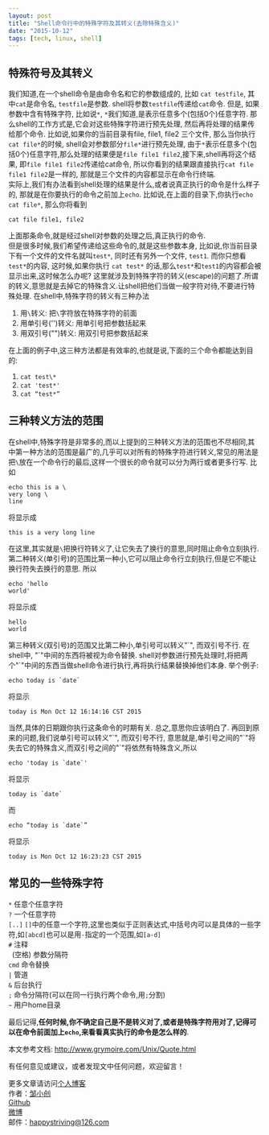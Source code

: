 ```yaml
---
layout: post
title: "Shell命令行中的特殊字符及其转义(去除特殊含义)"
date: "2015-10-12"
tags: [tech, linux, shell]
---
```


## 特殊符号及其转义

我们知道,在一个shell命令是由命令名和它的参数组成的, 比如 `cat testfile`, 其中`cat`是命令名, `testfile`是参数. shell将参数`testfile`传递给`cat`命令. 但是, 如果参数中含有特殊字符, 比如说`*`, `*`我们知道,是表示任意多个(包括0个)任意字符. 那么shell的工作方式是,它会对这些特殊字符进行预先处理, 然后再将处理的结果传给那个命令.
比如说,如果你的当前目录有file, file1, file2 三个文件, 那么当你执行`cat file*`的时候, shell会对参数部分`file*`进行预先处理, 由于`*`表示任意多个(包括0个)任意字符,那么处理的结果便是`file file1 file2`,接下来,shell再将这个结果, 即`file file1 file2`传递给cat命令, 所以你看到的结果跟直接执行`cat file file1 file2`是一样的, 那就是三个文件的内容都显示在命令行终端.  
实际上,我们有办法看到shell处理的结果是什么,或者说真正执行的命令是什么样子的, 那就是在你要执行的命令之前加上`echo`.
比如说,在上面的目录下,你执行`echo cat file*`, 那么你将看到

```
cat file file1, file2
```

上面那条命令,就是经过shell对参数的处理之后,真正执行的命令.  
但是很多时候,我们希望传递给这些命令的,就是这些参数本身, 比如说,你当前目录下有一个文件的文件名就叫`test*`, 同时还有另外一个文件, `test1`. 而你只想看`test*`的内容, 这时候,如果你执行
`cat test*`
的话,那么`test*`和`test1`的内容都会被显示出来,这时候怎么办呢? 这里就涉及到特殊字符的转义(escape)的问题了.所谓的转义,意思就是去掉它的特殊含义.让shell把他们当做一般字符对待,不要进行特殊处理.
在shell中,特殊字符的转义有三种办法

1. 用`\`转义: 把`\`字符放在特殊字符的前面
2. 用单引号('')转义: 用单引号把参数括起来
3.  用双引号("")转义: 用双引号把参数括起来

在上面的例子中,这三种方法都是有效率的,也就是说,下面的三个命令都能达到目的:

1. `cat test\*`
2.  `cat 'test*'`
3.  `cat “test*”`

## 三种转义方法的范围

在shell中,特殊字符是非常多的,而以上提到的三种转义方法的范围也不尽相同,其中第一种方法的范围是最广的,几乎可以对所有的特殊字符进行转义,常见的用法是把`\`放在一个命令行的最后,这样一个很长的命令就可以分为两行或者更多行写. 比如

```
echo this is a \
very long \
line
```

将显示成

```
this is a very long line
```

在这里,其实就是`\`把换行符转义了,让它失去了换行的意思,同时阻止命令立刻执行.  
第二种转义(单引号)的范围比第一种小,它可以阻止命令行立刻执行,但是它不能让换行符失去换行的意思. 所以

```
echo 'hello
world'
```

将显示成

```
hello
world
```

第三种转义(双引号)的范围又比第二种小,单引号可以转义"\`", 而双引号不行. 在shell中, "\`"中间的东西将被视为命令替换. shell对参数进行预先处理时,将把两个"\`"中间的东西当做shell命令进行执行,再将执行结果替换掉他们本身. 举个例子:

```
echo today is `date`
```

将显示

```
today is Mon Oct 12 16:14:16 CST 2015
```

当然,具体的日期跟你执行这条命令的时期有关. 总之,意思你应该明白了. 再回到原来的问题,我们说单引号可以转义"\`", 而双引号不行, 意思就是,单引号之间的"\`"将失去它的特殊含义,而双引号之间的"\`"将依然有特殊含义,所以

```
echo 'today is `date`'
```

将显示

```
today is `date`
```

而

```
echo “today is `date`”
```

将显示

```
today is Mon Oct 12 16:23:23 CST 2015
```

## 常见的一些特殊字符

`*`			任意个任意字符  
`?`			一个任意字符  
`[..]`		`[]`中的任意一个字符,这里也类似于正则表达式,中括号内可以是具体的一些字符,如`[abcd]`也可以是用`-`指定的一个范围,如`[a-d]`  
`#`              注释  
` `(空格)  	参数分隔符  
`cmd`		命令替换  
`|`			管道  
`&`			后台执行  
`;`			命令分隔符(可以在同一行执行两个命令,用`;`分割)  
`~`			用户home目录  

最后记得,**任何时候,你不确定自己是不是转义对了,或者是特殊字符用对了,记得可以在命令前面加上`echo`,来看看真实执行的命令是怎么样的**.  

本文参考文档: http://www.grymoire.com/Unix/Quote.html  

有任何意见或建议，或者发现文中任何问题，欢迎留言！  

更多文章请访问[个人博客](http://chriszou.com/)  
作者：[邹小创](http://chriszou.com/)  
[Github](https://github.com/ChrisZou)  
[微博](http://weibo.com/happystriving)  
邮件：happystriving@126.com
